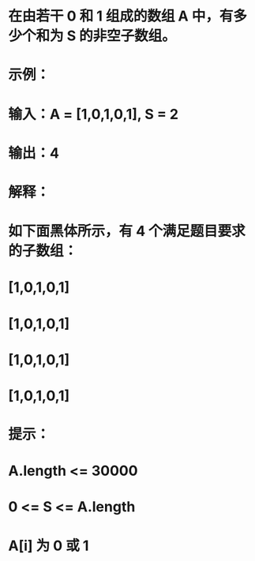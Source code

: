# 在由若干 0 和 1  组成的数组 A 中，有多少个和为 S 的非空子数组。
# 示例：
# 输入：A = [1,0,1,0,1], S = 2
# 输出：4
# 解释：
# 如下面黑体所示，有 4 个满足题目要求的子数组：
# [1,0,1,0,1]
# [1,0,1,0,1]
# [1,0,1,0,1]
# [1,0,1,0,1]
# 提示：
# A.length <= 30000
# 0 <= S <= A.length
# A[i] 为 0 或 1